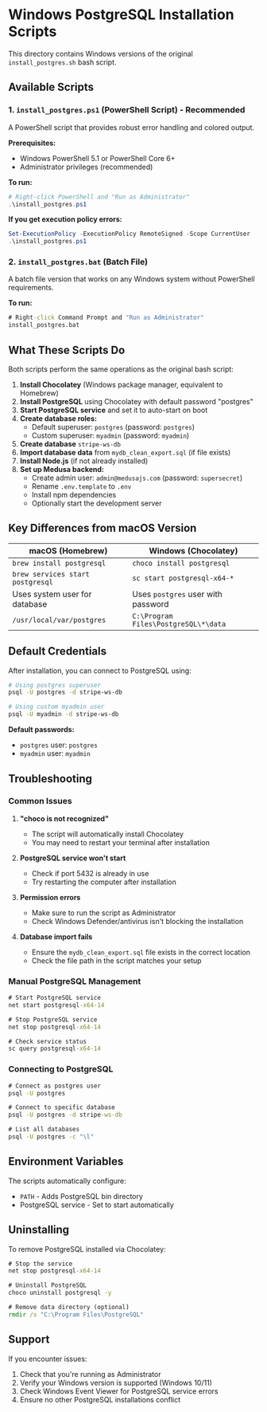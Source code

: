 # Windows PostgreSQL Installation Scripts

This directory contains Windows versions of the original `install_postgres.sh` bash script.

## Available Scripts

### 1. `install_postgres.ps1` (PowerShell Script) - **Recommended**
A PowerShell script that provides robust error handling and colored output.

**Prerequisites:**
- Windows PowerShell 5.1 or PowerShell Core 6+
- Administrator privileges (recommended)

**To run:**
```powershell
# Right-click PowerShell and "Run as Administrator"
.\install_postgres.ps1
```

**If you get execution policy errors:**
```powershell
Set-ExecutionPolicy -ExecutionPolicy RemoteSigned -Scope CurrentUser
.\install_postgres.ps1
```

### 2. `install_postgres.bat` (Batch File)
A batch file version that works on any Windows system without PowerShell requirements.

**To run:**
```cmd
# Right-click Command Prompt and "Run as Administrator"
install_postgres.bat
```

## What These Scripts Do

Both scripts perform the same operations as the original bash script:

1. **Install Chocolatey** (Windows package manager, equivalent to Homebrew)
2. **Install PostgreSQL** using Chocolatey with default password "postgres"
3. **Start PostgreSQL service** and set it to auto-start on boot
4. **Create database roles:**
   - Default superuser: `postgres` (password: `postgres`)
   - Custom superuser: `myadmin` (password: `myadmin`)
5. **Create database** `stripe-ws-db`
6. **Import database data** from `mydb_clean_export.sql` (if file exists)
7. **Install Node.js** (if not already installed)
8. **Set up Medusa backend:**
   - Create admin user: `admin@medusajs.com` (password: `supersecret`)
   - Rename `.env.template` to `.env`
   - Install npm dependencies
   - Optionally start the development server

## Key Differences from macOS Version

| macOS (Homebrew) | Windows (Chocolatey) |
|------------------|---------------------|
| `brew install postgresql` | `choco install postgresql` |
| `brew services start postgresql` | `sc start postgresql-x64-*` |
| Uses system user for database | Uses `postgres` user with password |
| `/usr/local/var/postgres` | `C:\Program Files\PostgreSQL\*\data` |

## Default Credentials

After installation, you can connect to PostgreSQL using:

```bash
# Using postgres superuser
psql -U postgres -d stripe-ws-db

# Using custom myadmin user
psql -U myadmin -d stripe-ws-db
```

**Default passwords:**
- `postgres` user: `postgres`
- `myadmin` user: `myadmin`

## Troubleshooting

### Common Issues

1. **"choco is not recognized"**
   - The script will automatically install Chocolatey
   - You may need to restart your terminal after installation

2. **PostgreSQL service won't start**
   - Check if port 5432 is already in use
   - Try restarting the computer after installation

3. **Permission errors**
   - Make sure to run the script as Administrator
   - Check Windows Defender/antivirus isn't blocking the installation

4. **Database import fails**
   - Ensure the `mydb_clean_export.sql` file exists in the correct location
   - Check the file path in the script matches your setup

### Manual PostgreSQL Management

```cmd
# Start PostgreSQL service
net start postgresql-x64-14

# Stop PostgreSQL service  
net stop postgresql-x64-14

# Check service status
sc query postgresql-x64-14
```

### Connecting to PostgreSQL

```cmd
# Connect as postgres user
psql -U postgres

# Connect to specific database
psql -U postgres -d stripe-ws-db

# List all databases
psql -U postgres -c "\l"
```

## Environment Variables

The scripts automatically configure:
- `PATH` - Adds PostgreSQL bin directory
- PostgreSQL service - Set to start automatically

## Uninstalling

To remove PostgreSQL installed via Chocolatey:

```cmd
# Stop the service
net stop postgresql-x64-14

# Uninstall PostgreSQL
choco uninstall postgresql -y

# Remove data directory (optional)
rmdir /s "C:\Program Files\PostgreSQL"
```

## Support

If you encounter issues:
1. Check that you're running as Administrator
2. Verify your Windows version is supported (Windows 10/11)
3. Check Windows Event Viewer for PostgreSQL service errors
4. Ensure no other PostgreSQL installations conflict
